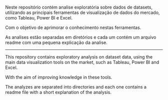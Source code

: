 Neste repositório contém analise exploratória sobre dados de datasets, utilizando as principais ferramentas de visualização de dados do mercado, como Tableau, Power BI e Excel.

Com o objetivo de aprimorar o conhecimento nestas ferramentas.

As analises estão separadas em diretórios e cada um contém um arquivo readme com uma pequena explicação da analise.


---------------------------------------------------------------------------------------------------------


This repository contains exploratory analysis on dataset data, using the main data visualization tools on the market, such as Tableau, Power BI and Excel. 

With the aim of improving knowledge in these tools.

The analyzes are separated into directories and each one contains a readme file with a short explanation of the analysis.
